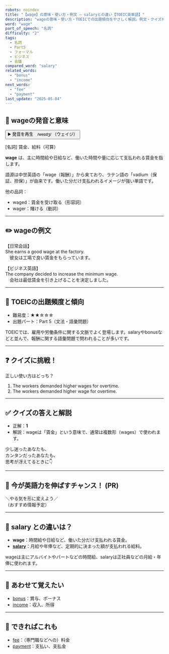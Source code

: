 ```yaml
---
robots: noindex
title: "【wage】の意味・使い方・例文 ― salaryとの違い【TOEIC英単語】"
description: "wageの意味・使い方・TOEICでの出題傾向をやさしく解説。例文・クイズ付きでsalaryとの違いもわかりやすく学べます。"
word: "wage"
part_of_speech: "名詞"
difficulty: "2"
tags:
  - 名詞
  - Part5
  - フォーマル
  - ビジネス
  - 会議
compared_word: "salary"
related_words:
  - "bonus"
  - "income"
next_words:
  - "fee"
  - "payment"
last_update: "2025-05-04"
---
```


## 🔰 wageの発音と意味

<button class="play-audio" onclick="playTTS('wage')">
  <span class="play-audio-main">
    ▶️ 発音を再生　/weɪdʒ/
  </span>
  <span class="play-audio-sub">
    （ウェイジ）
  </span>
</button>

[名詞] 賃金、給料（可算）

**wage** は、主に時間給や日給など、働いた時間や量に応じて支払われる賃金を指します。

語源は中世英語の「wage（報酬）」から来ており、ラテン語の「vadium（保証、担保）」が由来です。働いた分だけ支払われるイメージが強い単語です。

他の品詞：  
- waged：賃金を受け取る（形容詞）
- wager：賭ける（動詞）

---

## ✏️ wageの例文

【日常会話】  
She earns a good wage at the factory.  
　彼女は工場で良い賃金をもらっています。

【ビジネス英語】  
The company decided to increase the minimum wage.  
　会社は最低賃金を引き上げることを決定しました。

---

## 🎯 TOEICの出題頻度と傾向

- 難易度：★★☆☆☆
- 出題パート：Part 5（文法・語彙問題）

TOEICでは、雇用や労働条件に関する文脈でよく登場します。salaryやbonusなどと並んで、報酬に関する語彙問題で問われることが多いです。

---

## ❓ クイズに挑戦！

正しい使い方はどっち？

1. The workers demanded higher wages for overtime.  
2. The workers demanded higher wage for overtime.

---

## ✅ クイズの答えと解説

- 正解：**1**
- 解説：wageは「賃金」という意味で、通常は複数形（wages）で使われます。

少し迷ったあなたも、  
カンタンだったあなたも、  
思考が冴えてるときに👇️

---

## 🚀 今が英語力を伸ばすチャンス！ (PR)

<div class="info-center">
＼やる気を形に変えよう／<br>  
（おすすめ情報予定）
</div>

---

## 🤔  salary との違いは？

- **wage**：時間給や日給など、働いた分だけ支払われる賃金。
- **[salary](/word/salary)**：月給や年俸など、定期的に決まった額が支払われる給料。

wageは主にアルバイトやパートなどの時間給、salaryは正社員などの月給・年俸に使われます。

---

## 🧩 あわせて覚えたい

- [bonus](/word/bonus)：賞与、ボーナス
- [income](/word/income)：収入、所得

---

## 📖 できればこれも

- [fee](/word/fee)：（専門職などへの）料金
- [payment](/word/payment)：支払い、支払金


<!-- cvid: aid15_bid12 -->
